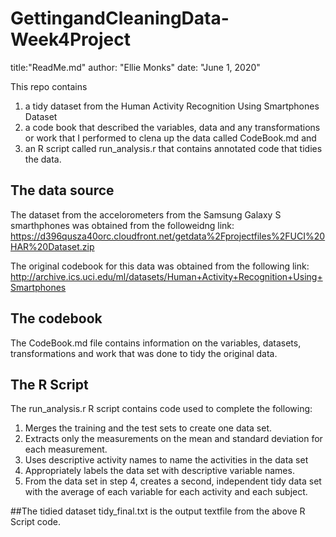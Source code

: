# GettingandCleaningData-Week4Project
title:"ReadMe.md"
author: "Ellie Monks"
date: "June 1, 2020"

This repo contains 
1. a tidy dataset from the Human Activity Recognition Using Smartphones Dataset
2. a code book that described the variables, data and any transformations or work that I performed to clena up the data called CodeBook.md and 
3. an R script called run_analysis.r that contains annotated code that tidies the data. 

## The data source
The dataset from the accelorometers from the Samsung Galaxy S smarthphones was obtained from the followeidng link: 
https://d396qusza40orc.cloudfront.net/getdata%2Fprojectfiles%2FUCI%20HAR%20Dataset.zip

The original codebook for this data was obtained from the following link: 
http://archive.ics.uci.edu/ml/datasets/Human+Activity+Recognition+Using+Smartphones

## The codebook
The CodeBook.md file contains information on the variables, datasets, transformations and work that was done to tidy the original data. 

## The R Script
The run_analysis.r R script contains code used to complete the following:
1. Merges the training and the test sets to create one data set.
2. Extracts only the measurements on the mean and standard deviation for each measurement.
3. Uses descriptive activity names to name the activities in the data set
4. Appropriately labels the data set with descriptive variable names.
5. From the data set in step 4, creates a second, independent tidy data set with the average of each variable for each activity and each subject.

##The tidied dataset
tidy_final.txt is the output textfile from the above R Script code. 
